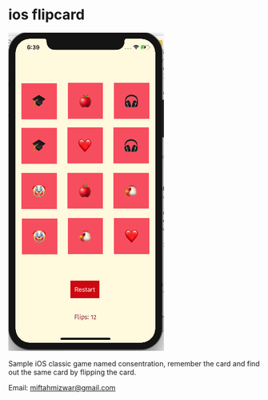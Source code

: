 # ios flipcard

![alt text](https://github.com/mizwardomlank/ios-flipcard/blob/master/img/screenshot.png "Screenshot")

Sample iOS classic game named consentration, remember the card and find out the same card by flipping the card.

Email: miftahmizwar@gmail.com
